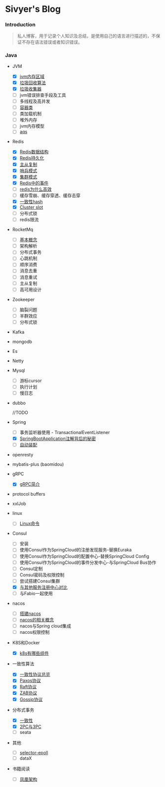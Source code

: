 # Sivyer's Blog

### Introduction
> 私人博客，用于记录个人知识及总结，是使用自己的语言进行描述的，不保证不存在语法错误或者知识错误。

### Java

- JVM
  - [x] [jvm内存区域](./jvm/2021-04-11-jvm内存.md)
  - [x] [垃圾回收算法](./jvm/2021-04-19-垃圾回收算法.md)
  - [x] [垃圾收集器](./jvm/2021-04-21-垃圾收集器.md)
  - [ ] jvm错误排查手段及工具
  - [ ] 多线程及高并发
  - [ ] [容器类](./jvm/2021-04-23-容器类.md)
  - [ ] 类加载机制
  - [ ] 堆外内存
  - [ ] jvm内存模型
  - [ ] [aqs](./jvm/2021-05-27-aqs.md)
  
- Redis
  - [x] [Redis数据结构](./Redis/2021-04-12-Redis数据结构.md)
  - [x] [Redis持久化](./Redis/2021-05-25-Redis持久化.md)
  - [x] [主从复制](./Redis/2021-05-29-Redis主从复制.md)
  - [x] [哨兵模式](./Redis/2021-06-01-Redis哨兵模式.md)
  - [x] [集群模式](./Redis/2021-06-03-Redis集群.md)
  - [x] [Redis中的事件](./Redis/2021-05-30-Redis事件.md) 
  - [ ] [redis为什么高效](./Redis/2021-06-04-Redis高效原因.md)
  - [ ] 缓存雪崩、缓存穿透、缓存击穿
  - [x] [一致性hash](./Redis/2021-05-31-一致性hash.md)
  - [x] [Cluster slot](./Redis/2021-05-31-clusterslot.md)
  - [ ] 分布式锁
  - [ ] redis限流
  
- RocketMq

  - [ ] [基本概念](./RocketMq/2021-4-16-rocketmq基本概念.md)
  - [ ] 架构解析
  - [ ] 分布式事务
  - [ ] 心跳机制
  - [ ] 顺序消费
  - [ ] 消息去重
  - [ ] 消息重试
  - [ ] 主从复制
  - [ ] 高可用设计
  
- Zookeeper
  - [ ] 脑裂问题
  - [ ] 羊群效应
  - [ ] 分布式锁
  
- Kafka

- mongodb

- Es

- Netty

- Mysql
  
  - [ ] 游标cursor
  - [ ] 执行计划
  - [ ] 慢日志
  
- dubbo
  
  //TODO
  
- Spring
  
  - [ ] 事务监听器使用 - TransactionalEventListener
  - [x] [SpringBootApplication注解背后的秘密](./Spring/2021-05-25-SpringBootApplication背后的秘密.md)
  - [ ] [自动装配](./Spring/2021-05-25-自动装配.md)
  
- openresty

- mybatis-plus (baomidou)

- gRPC
  
  - [x] [gRPC简介](./gRpc/2021-05-12-gRpc.md)
  
- protocol buffers

- xxlJob

- linux
  
  - [ ] [Linux命令](./linux/2021-05-12-Linux命令.md)
  
- Consul
  - [ ] 安装
  - [ ] 使用Consul作为SpringCloud的注册发现服务-替换Euraka
  - [ ] 使用Consul作为SpringCloud的配置中心-替换SpringCloud Config
  - [ ] 使用Consul作为SpringCloud的事件分发中心-与SpringCloud Bus协作
  - [ ] Consul定制
  - [ ] Consul密码及权限控制
  - [ ] 尝试搭建Consul集群
  - [x] [与其他服务注册中心对比](./Consul/2021-05-18-各服务注册中心对比.md)
  - [ ] 与Fabio一起使用
  
- nacos
  - [ ] [搭建nacos](./Nacos/2021-06-07-搭建nacos.md)
  - [ ] [nacos的相关概念](./Nacos/2021-06-07-nacos基本概念.md)
  - [ ] nacos与Spring cloud集成
  - [ ] nacos权限控制
  
- K8S和Docker
  
  - [x] [k8s有哪些组件](./k8s/2021-05-24-k8s有哪些组件.md)
  
- 一致性算法
  - [x] [一致性协议总览](./一致性协议/2021-05-19-一致性协议总览.md)
  - [x] [Paxos协议](./一致性协议/2021-05-19-Paxos协议.md)
  - [x] [Raft协议](./一致性协议/2021-05-19-Raft协议.md)
  - [x] [ZAB协议](./一致性协议/2021-05-19-ZAB协议.md)
  - [x] [Gossip协议](./一致性协议/2021-05-22-Gossip协议.md)
  
- 分布式事务
  - [x] [一致性](./分布式事务/2021-05-20-一致性.md)
  - [x] [2PC与3PC](./分布式事务/2021-05-20-2PC与3PC.md)
  - [ ] seata
  
- 其他
  - [ ] [selector-epoll](./others/2021-05-26-SelectPoll模型.md)
  - [ ] dataX
  
- 书籍阅读

  - [ ] [凤凰架构](./book/2021-10-12-凤凰架构.md)





